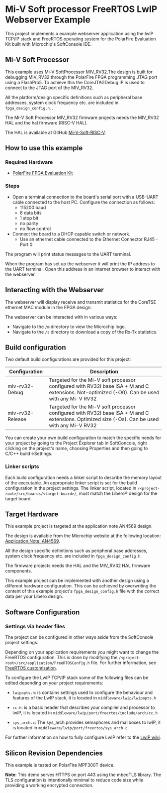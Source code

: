
# Mi-V Soft processor FreeRTOS LwIP Webserver Example

This project implements a example webserver application using the lwIP
TCP/IP stack and FreeRTOS operating system for the PolarFire Evaluation Kit built
with Microchip's SoftConsole IDE.

## Mi-V Soft Processor

This example uses Mi-V SoftProcessor MIV_RV32.The design is built for debugging
MIV_RV32 through the PolarFire FPGA programming JTAG port using a FlashPro5.
To achieve this the CoreJTAGDebug IP is used to connect to the JTAG port of the
MIV_RV32.

All the platform/design specific definitions such as peripheral base addresses,
system clock frequency etc. are included in `fpga_design_config.h.`.

The Mi-V Soft Processor MIV_RV32 firmware projects needs the MIV_RV32 HAL and
the hal firmware (RISC-V HAL).

The HAL is available at GitHub [Mi-V-Soft-RISC-V][1].

[1]: https://mi-v-ecosystem.github.io/redirects/platform

## How to use this example

### Required Hardware

- [PolarFire FPGA Evaluation Kit][2]

### Steps

- Open a terminal connection to the board's serial port with a USB-UART cable connected
  to the host PC.
  Configure the connection as follows:
   - 115200 baud
   - 8 data bits
   - 1 stop bit
   - no parity
   - no flow control
- Connect the board to a DHCP capable switch or network.
   - Use an ethernet cable connected to the Ethernet Connector RJ45 - Port 0

The program will print status messages to the UART terminal.

When the program has set up the webserver it will print the IP address to the UART
terminal.
Open this address in an internet browser to interact with the webserver.

[2]: https://www.microchip.com/en-us/development-tool/mpf300-eval-kit

## Interacting with the Webserver

The webserver will display receive and transmit statistics for the CoreTSE ethernet
MAC module in the FPGA design.

The webserver can be interacted with in various ways:

- Navigate to the `/m` directory to view the Microchip logo.
- Navigate to the `/s` directory to download a copy of the Rx-Tx statistics.

## Build configuration

Two default build configurations are provided for this project:

| Configuration    | Description                                                                                                                                    |
| ---------------- | ---------------------------------------------------------------------------------------------------------------------------------------------- |
| miv-rv32-Debug   | Targeted for the Mi-V soft processor configured with RV32I base ISA + M and C extensions. Not-optimized (-O0). Can be used with any Mi-V RV32  |
| miv-rv32-Release | Targeted for the Mi-V soft processor configured with RV32I base ISA + M and C extensions. Optimized size (-Os). Can be used with any Mi-V RV32 |

You can create your own build configuration to match the specific needs for your
project by going to the Project Explorer tab in SoftConcole, right clicking on
the project's name, choosing Properties and then going to C/C++ build->Settings.

### Linker scripts

Each build configuration needs a linker script to describe the memory layout of
the executable.
An appropriate linker script is set for the build configuration in the project settings.
The linker script, located in `/<project-root>/src/boards/<target-board>/`, must
match the Libero&reg; design for the target board.

## Target Hardware

This example project is targeted at the application note AN4569 design.

The design is available from the Microchip website at the following location:
[Application Note: AN4569][3].

All the design specific definitions such as peripheral base addresses, system
clock frequency etc. are included in `fpga_design_config.h`.

The firmware projects needs the HAL and the MIV_RV32 HAL firmware components.

This example project can be implemented with another design using a different hardware
configuration. This can be achieved by overwriting the content of this example
project's `fpga_design_config.h` file with the correct data per your Libero design.

[3]: https://www.microchip.com/en-us/application-notes/an4569

## Software Configuration

### Settings via header files

The project can be configured in other ways aside from the SoftConsole project settings.

Depending on your application requirements you might want to change the FreeRTOS
configuration.
This is done by modifying the `/<project-root>/src/application/FreeRTOSConfig.h`
file.
For further information, see [FreeRTOS customisation][4].

To configure the LwIP TCP/IP stack some of the following files can be edited
depending on your project requirements:

- `lwipopts.h`: is contains settings used to configure the behaviour and features
  of the LwIP stack, it is located in `middleware/lwip/lwipopts.h`

- `cc.h`: is a basic header that describes your compiler and processor to lwIP,
  it is located in `middleware/lwip/port/freertos/include/arch/cc.h`

- `sys_arch.c`: The sys_arch provides semaphores and mailboxes to lwIP, it is
  located in `middleware/lwip/port/freertos/sys_arch.c`

For further information on how to fully configure LwIP refer to the [LwIP wiki][5].

[4]: https://www.freertos.org/a00110.html
[5]: https://lwip.fandom.com/wiki/LwIP_Wiki

## Silicon Revision Dependencies

This example is tested on PolarFire MPF300T device.

**Note**: This demo serves HTTPS on port 443 using the mbedTLS library. The TLS configuration is intentionally minimal to reduce code size while providing a working encrypted connection.
